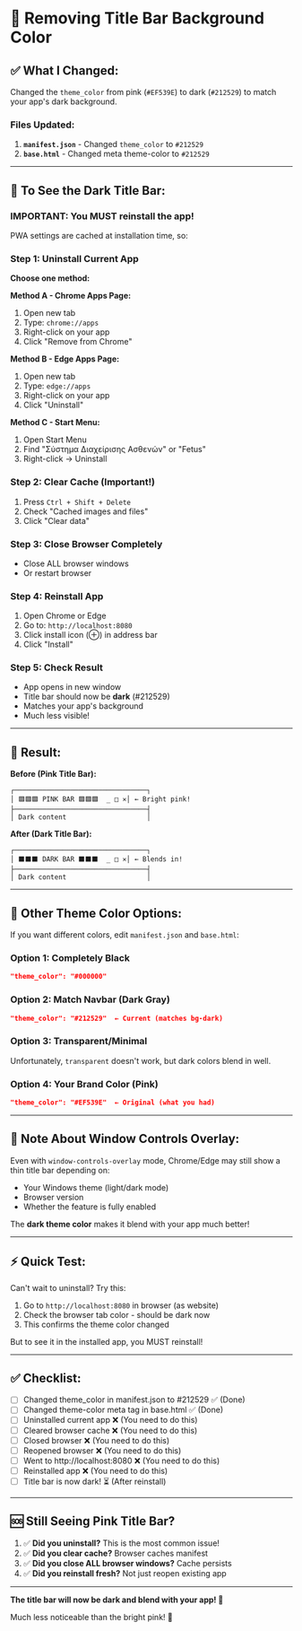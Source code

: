 # 🎨 Removing Title Bar Background Color

## ✅ What I Changed:

Changed the `theme_color` from pink (`#EF539E`) to dark (`#212529`) to match your app's dark background.

### Files Updated:
1. **`manifest.json`** - Changed `theme_color` to `#212529`
2. **`base.html`** - Changed meta theme-color to `#212529`

---

## 🚀 To See the Dark Title Bar:

### **IMPORTANT: You MUST reinstall the app!**

PWA settings are cached at installation time, so:

### Step 1: Uninstall Current App
**Choose one method:**

**Method A - Chrome Apps Page:**
1. Open new tab
2. Type: `chrome://apps`
3. Right-click on your app
4. Click "Remove from Chrome"

**Method B - Edge Apps Page:**
1. Open new tab
2. Type: `edge://apps`
3. Right-click on your app
4. Click "Uninstall"

**Method C - Start Menu:**
1. Open Start Menu
2. Find "Σύστημα Διαχείρισης Ασθενών" or "Fetus"
3. Right-click → Uninstall

### Step 2: Clear Cache (Important!)
1. Press `Ctrl + Shift + Delete`
2. Check "Cached images and files"
3. Click "Clear data"

### Step 3: Close Browser Completely
- Close ALL browser windows
- Or restart browser

### Step 4: Reinstall App
1. Open Chrome or Edge
2. Go to: `http://localhost:8080`
3. Click install icon (⊕) in address bar
4. Click "Install"

### Step 5: Check Result
- App opens in new window
- Title bar should now be **dark** (#212529)
- Matches your app's background
- Much less visible!

---

## 🎨 Result:

**Before (Pink Title Bar):**
```
┌─────────────────────────────────┐
│ 🟪🟪🟪 PINK BAR 🟪🟪🟪  _ □ ✕│ ← Bright pink!
├─────────────────────────────────┤
│ Dark content                    │
```

**After (Dark Title Bar):**
```
┌─────────────────────────────────┐
│ ⬛⬛⬛ DARK BAR ⬛⬛⬛  _ □ ✕│ ← Blends in!
├─────────────────────────────────┤
│ Dark content                    │
```

---

## 🎯 Other Theme Color Options:

If you want different colors, edit `manifest.json` and `base.html`:

### **Option 1: Completely Black**
```json
"theme_color": "#000000"
```

### **Option 2: Match Navbar (Dark Gray)**
```json
"theme_color": "#212529"  ← Current (matches bg-dark)
```

### **Option 3: Transparent/Minimal**
Unfortunately, `transparent` doesn't work, but dark colors blend in well.

### **Option 4: Your Brand Color (Pink)**
```json
"theme_color": "#EF539E"  ← Original (what you had)
```

---

## 📝 Note About Window Controls Overlay:

Even with `window-controls-overlay` mode, Chrome/Edge may still show a thin title bar depending on:
- Your Windows theme (light/dark mode)
- Browser version
- Whether the feature is fully enabled

The **dark theme color** makes it blend with your app much better!

---

## ⚡ Quick Test:

Can't wait to uninstall? Try this:

1. Go to `http://localhost:8080` in browser (as website)
2. Check the browser tab color - should be dark now
3. This confirms the theme color changed

But to see it in the installed app, you MUST reinstall!

---

## ✅ Checklist:

- [ ] Changed theme_color in manifest.json to #212529 ✅ (Done)
- [ ] Changed theme-color meta tag in base.html ✅ (Done)
- [ ] Uninstalled current app ❌ (You need to do this)
- [ ] Cleared browser cache ❌ (You need to do this)
- [ ] Closed browser ❌ (You need to do this)
- [ ] Reopened browser ❌ (You need to do this)
- [ ] Went to http://localhost:8080 ❌ (You need to do this)
- [ ] Reinstalled app ❌ (You need to do this)
- [ ] Title bar is now dark! ⏳ (After reinstall)

---

## 🆘 Still Seeing Pink Title Bar?

1. ✅ **Did you uninstall?** This is the most common issue!
2. ✅ **Did you clear cache?** Browser caches manifest
3. ✅ **Did you close ALL browser windows?** Cache persists
4. ✅ **Did you reinstall fresh?** Not just reopen existing app

---

**The title bar will now be dark and blend with your app! 🎉**

Much less noticeable than the bright pink! 🌙
